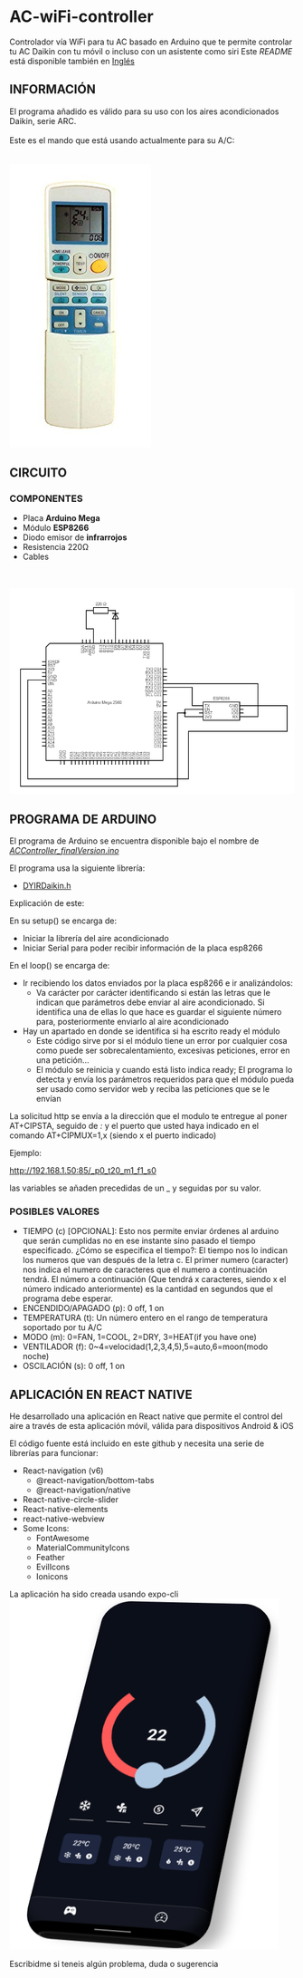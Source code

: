 # AC-wiFi-controller
Controlador vía WiFi para tu AC basado en Arduino que te permite controlar tu AC Daikin con tu móvil o incluso con un asistente como siri
Este _README_ está disponible también en [Inglés](README.md)
## INFORMACIÓN

El programa añadido es válido para su uso con los aires acondicionados Daikin, serie ARC.
<br />
<br />
Este es el mando que está usando actualmente para su A/C:<br /><br /><br />
![Mando del aire acondicionado](assets/images/RemoteControlARC.jpg)
## CIRCUITO

### COMPONENTES

- Placa **Arduino Mega**
- Módulo **ESP8266**
- Diodo emisor de **infrarrojos**
- Resistencia 220Ω
- Cables<br /><br /><br />

![Circuito de arduino](assets/images/Arduino_circuit.png)

## PROGRAMA DE ARDUINO

El programa de Arduino se encuentra disponible bajo el nombre de [_ACController_finalVersion.ino_](/Arduino/ACController_finalVersion/ACController_finalVersion.ino)

El programa usa la siguiente librería:

-	[DYIRDaikin.h](https://github.com/danny-source/Arduino_DY_IRDaikin)

Explicación de este:

En su setup() se encarga de:

- Iniciar la librería del aire acondicionado
- Iniciar Serial para poder recibir información de la placa esp8266

En el loop() se encarga de:

- Ir recibiendo los datos enviados por la placa esp8266 e ir analizándolos:
  - Va carácter por carácter identificando si están las letras que le indican que parámetros debe enviar al aire acondicionado. Si identifica una de ellas lo que hace es guardar el siguiente número para, posteriormente enviarlo al aire acondicionado
- Hay un apartado en donde se identifica si ha escrito ready el módulo
  - Este código sirve por si el módulo tiene un error por cualquier cosa como puede ser sobrecalentamiento, excesivas peticiones, error en una petición…
  - El módulo se reinicia y cuando está listo indica ready; El programa lo detecta y envía los parámetros requeridos para que el módulo pueda ser usado como servidor web y reciba las peticiones que se le envían

La solicitud http se envía a la dirección que el modulo te entregue al poner AT+CIPSTA, seguido de _:_ y el puerto que usted haya indicado en el comando AT+CIPMUX=1,x (siendo x el puerto indicado)

Ejemplo:

http://192.168.1.50:85/_p0_t20_m1_f1_s0

las variables se añaden precedidas de un \_ y seguidas por su valor.

### POSIBLES VALORES

- TIEMPO (c) [OPCIONAL]: Esto nos permite enviar órdenes al arduino que serán cumplidas no en ese instante sino pasado el tiempo especificado. ¿Cómo se especifica el tiempo?: El tiempo nos lo indican los numeros que van después de la letra c. El primer numero (caracter) nos indica el numero de caracteres que el numero a continuación tendrá. El número a continuación (Que tendrá x caracteres, siendo x el número indicado anteriormente) es la cantidad en segundos que el programa debe esperar.
- ENCENDIDO/APAGADO (p): 0 off, 1 on
- TEMPERATURA (t): Un número entero en el rango de temperatura soportado por tu A/C
- MODO (m): 0=FAN, 1=COOL, 2=DRY, 3=HEAT(if you have one)
- VENTILADOR (f): 0~4=velocidad(1,2,3,4,5),5=auto,6=moon(modo noche)
- OSCILACIÓN (s): 0 off, 1 on



## APLICACIÓN EN REACT NATIVE

He desarrollado una aplicación en React native que permite el control del aire a través de esta aplicación móvil, válida para dispositivos Android & iOS

El código fuente está incluido en este github y necesita una serie de librerías para funcionar:

- React-navigation (v6)
  - @react-navigation/bottom-tabs
  - @react-navigation/native
- React-native-circle-slider
- React-native-elements
- react-native-webview
- Some Icons:
  - FontAwesome
  - MaterialCommunityIcons
  - Feather
  - EvilIcons
  - Ionicons

La aplicación ha sido creada usando expo-cli
![Imagen de la app](assets/images/App_image.png)

Escribidme si teneis algún problema, duda o sugerencia
